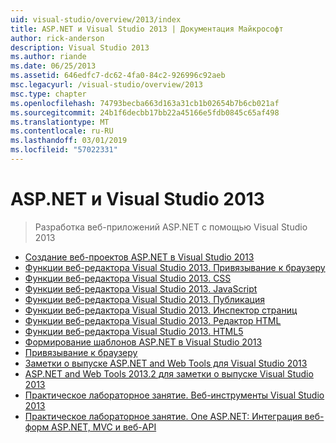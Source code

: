 ```yaml
---
uid: visual-studio/overview/2013/index
title: ASP.NET и Visual Studio 2013 | Документация Майкрософт
author: rick-anderson
description: Visual Studio 2013
ms.author: riande
ms.date: 06/25/2013
ms.assetid: 646edfc7-dc62-4fa0-84c2-926996c92aeb
msc.legacyurl: /visual-studio/overview/2013
msc.type: chapter
ms.openlocfilehash: 74793becba663d163a31cb1b02654b7b6cb021af
ms.sourcegitcommit: 24b1f6decbb17bb22a45166e5fdb0845c65af498
ms.translationtype: MT
ms.contentlocale: ru-RU
ms.lasthandoff: 03/01/2019
ms.locfileid: "57022331"
---
```

<a name="aspnet-and-visual-studio-2013"></a>ASP.NET и Visual Studio 2013
====================
> Разработка веб-приложений ASP.NET с помощью Visual Studio 2013


- [Создание веб-проектов ASP.NET в Visual Studio 2013](creating-web-projects-in-visual-studio.md)
- [Функции веб-редактора Visual Studio 2013. Привязывание к браузеру](visual-studio-2013-web-editor-features-browser-link.md)
- [Функции веб-редактора Visual Studio 2013. CSS](visual-studio-2013-web-editor-features-css.md)
- [Функции веб-редактора Visual Studio 2013. JavaScript](visual-studio-2013-web-editor-features-javascript.md)
- [Функции веб-редактора Visual Studio 2013. Публикация](visual-studio-2013-web-editor-features-publishing.md)
- [Функции веб-редактора Visual Studio 2013. Инспектор страниц](visual-studio-2013-web-editor-features-page-inspector.md)
- [Функции веб-редактора Visual Studio 2013. Редактор HTML](visual-studio-2013-web-editor-features-html-editor.md)
- [Функции веб-редактора Visual Studio 2013. HTML5](visual-studio-2013-web-editor-features-html5.md)
- [Формирование шаблонов ASP.NET в Visual Studio 2013](aspnet-scaffolding-overview.md)
- [Привязывание к браузеру](using-browser-link.md)
- [Заметки о выпуске ASP.NET and Web Tools для Visual Studio 2013](release-notes.md)
- [ASP.NET and Web Tools 2013.2 для заметки о выпуске Visual Studio 2013](aspnet-and-web-tools-20132-preview-for-visual-studio-2013-release-notes.md)
- [Практическое лабораторное занятие. Веб-инструменты Visual Studio 2013](visual-studio-2013-web-tools.md)
- [Практическое лабораторное занятие. One ASP.NET: Интеграция веб-форм ASP.NET, MVC и веб-API](one-aspnet-integrating-aspnet-web-forms-mvc-and-web-api.md)
